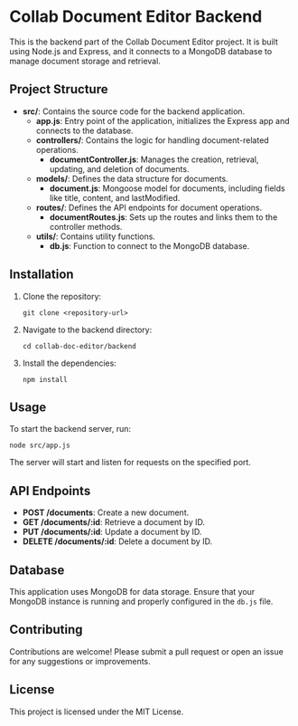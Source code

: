 # Collab Document Editor Backend

This is the backend part of the Collab Document Editor project. It is built using Node.js and Express, and it connects to a MongoDB database to manage document storage and retrieval.

## Project Structure

- **src/**: Contains the source code for the backend application.
  - **app.js**: Entry point of the application, initializes the Express app and connects to the database.
  - **controllers/**: Contains the logic for handling document-related operations.
    - **documentController.js**: Manages the creation, retrieval, updating, and deletion of documents.
  - **models/**: Defines the data structure for documents.
    - **document.js**: Mongoose model for documents, including fields like title, content, and lastModified.
  - **routes/**: Defines the API endpoints for document operations.
    - **documentRoutes.js**: Sets up the routes and links them to the controller methods.
  - **utils/**: Contains utility functions.
    - **db.js**: Function to connect to the MongoDB database.

## Installation

1. Clone the repository:
   ```
   git clone <repository-url>
   ```

2. Navigate to the backend directory:
   ```
   cd collab-doc-editor/backend
   ```

3. Install the dependencies:
   ```
   npm install
   ```

## Usage

To start the backend server, run:
```
node src/app.js
```

The server will start and listen for requests on the specified port.

## API Endpoints

- **POST /documents**: Create a new document.
- **GET /documents/:id**: Retrieve a document by ID.
- **PUT /documents/:id**: Update a document by ID.
- **DELETE /documents/:id**: Delete a document by ID.

## Database

This application uses MongoDB for data storage. Ensure that your MongoDB instance is running and properly configured in the `db.js` file.

## Contributing

Contributions are welcome! Please submit a pull request or open an issue for any suggestions or improvements.

## License

This project is licensed under the MIT License.

